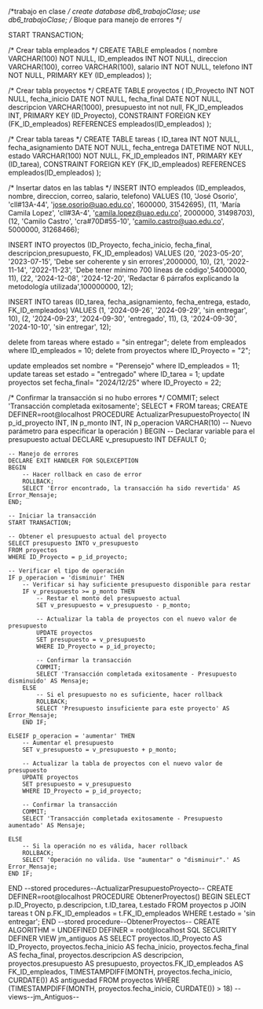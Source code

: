 /*trabajo en clase */
create database db6_trabajoClase;
use db6_trabajoClase;
/* Bloque para manejo de errores */

START TRANSACTION;

/* Crear tabla empleados */
CREATE TABLE empleados (
    nombre VARCHAR(100) NOT NULL,
    ID_empleados INT NOT NULL,
    direccion VARCHAR(100),
    correo VARCHAR(100),
    salario INT NOT NULL,
    telefono INT NOT NULL,
    PRIMARY KEY (ID_empleados)
);

/* Crear tabla proyectos */
CREATE TABLE proyectos (
    ID_Proyecto INT NOT NULL,
    fecha_inicio DATE NOT NULL,
    fecha_final DATE NOT NULL,
    descripcion VARCHAR(1000),
    presupuesto int not null,
    FK_ID_empleados INT,
    PRIMARY KEY (ID_Proyecto),
    CONSTRAINT FOREIGN KEY (FK_ID_empleados) REFERENCES empleados(ID_empleados)
);

/* Crear tabla tareas */
CREATE TABLE tareas (
    ID_tarea INT NOT NULL,
    fecha_asignamiento DATE NOT NULL,
    fecha_entrega DATETIME NOT NULL,
    estado VARCHAR(100) NOT NULL,
    FK_ID_empleados INT,
    PRIMARY KEY (ID_tarea),
    CONSTRAINT FOREIGN KEY (FK_ID_empleados) REFERENCES empleados(ID_empleados)
);

/* Insertar datos en las tablas */
INSERT INTO empleados (ID_empleados, nombre, direccion, correo, salario, telefono) VALUES 
(10, 'José Osorio', 'cll#13A-44', 'jose.osorio@uao.edu.co', 1600000, 31542695),
(11, 'María Camila Lopez', 'cll#3A-4', 'camila.lopez@uao.edu.co', 2000000, 31498703),
(12, 'Camilo Castro', 'cra#70D#55-10', 'camilo.castro@uao.edu.co', 5000000, 31268466);

INSERT INTO proyectos (ID_Proyecto, fecha_inicio, fecha_final, descripcion,presupuesto, FK_ID_empleados) VALUES 
(20, '2023-05-20', '2023-07-15', 'Debe ser coherente y sin errores',2000000, 10),
(21, '2022-11-14', '2022-11-23', 'Debe tener mínimo 700 líneas de código',54000000, 11),
(22, '2024-12-08', '2024-12-20', 'Redactar 6 párrafos explicando la metodología utilizada',100000000, 12);

INSERT INTO tareas (ID_tarea, fecha_asignamiento, fecha_entrega, estado, FK_ID_empleados) VALUES 
(1, '2024-09-26', '2024-09-29', 'sin entregar', 10),
(2, '2024-09-23', '2024-09-30', 'entregado', 11),
(3, '2024-09-30', '2024-10-10', 'sin entregar', 12);

delete from tareas where estado = "sin entregar";
delete from empleados where ID_empleados = 10;
delete from proyectos where ID_Proyecto = "2";

update empleados set nombre = "Perensejo" where ID_empleados = 11;
update tareas set estado = "entregado" where ID_tarea = 1;
update proyectos set fecha_final= "2024/12/25" where ID_Proyecto = 22;

/* Confirmar la transacción si no hubo errores */
COMMIT;
select 'Transacción completada exitosamente';
SELECT * FROM tareas;
CREATE DEFINER=root@localhost PROCEDURE ActualizarPresupuestoProyecto(
    IN p_id_proyecto INT,
    IN p_monto INT,
    IN p_operacion VARCHAR(10) -- Nuevo parámetro para especificar la operación
)
BEGIN
    -- Declarar variable para el presupuesto actual
    DECLARE v_presupuesto INT DEFAULT 0;

    -- Manejo de errores
    DECLARE EXIT HANDLER FOR SQLEXCEPTION
    BEGIN
        -- Hacer rollback en caso de error
        ROLLBACK;
        SELECT 'Error encontrado, la transacción ha sido revertida' AS Error_Mensaje;
    END;

    -- Iniciar la transacción
    START TRANSACTION;

    -- Obtener el presupuesto actual del proyecto
    SELECT presupuesto INTO v_presupuesto
    FROM proyectos
    WHERE ID_Proyecto = p_id_proyecto;

    -- Verificar el tipo de operación
    IF p_operacion = 'disminuir' THEN
        -- Verificar si hay suficiente presupuesto disponible para restar
        IF v_presupuesto >= p_monto THEN
            -- Restar el monto del presupuesto actual
            SET v_presupuesto = v_presupuesto - p_monto;

            -- Actualizar la tabla de proyectos con el nuevo valor de presupuesto
            UPDATE proyectos
            SET presupuesto = v_presupuesto
            WHERE ID_Proyecto = p_id_proyecto;

            -- Confirmar la transacción
            COMMIT;
            SELECT 'Transacción completada exitosamente - Presupuesto disminuido' AS Mensaje;
        ELSE
            -- Si el presupuesto no es suficiente, hacer rollback
            ROLLBACK;
            SELECT 'Presupuesto insuficiente para este proyecto' AS Error_Mensaje;
        END IF;
        
    ELSEIF p_operacion = 'aumentar' THEN
        -- Aumentar el presupuesto
        SET v_presupuesto = v_presupuesto + p_monto;

        -- Actualizar la tabla de proyectos con el nuevo valor de presupuesto
        UPDATE proyectos
        SET presupuesto = v_presupuesto
        WHERE ID_Proyecto = p_id_proyecto;

        -- Confirmar la transacción
        COMMIT;
        SELECT 'Transacción completada exitosamente - Presupuesto aumentado' AS Mensaje;
        
    ELSE
        -- Si la operación no es válida, hacer rollback
        ROLLBACK;
        SELECT 'Operación no válida. Use "aumentar" o "disminuir".' AS Error_Mensaje;
    END IF;
END
--stored procedures--ActualizarPresupuestoProyecto--
CREATE DEFINER=root@localhost PROCEDURE ObtenerProyectos()
BEGIN
    SELECT p.ID_Proyecto, p.descripcion, t.ID_tarea, t.estado
    FROM proyectos p
    JOIN tareas t ON p.FK_ID_empleados = t.FK_ID_empleados
    WHERE t.estado = 'sin entregar';
END
--stored procedure--ObtenerProyectos--
CREATE 
    ALGORITHM = UNDEFINED 
    DEFINER = root@localhost 
    SQL SECURITY DEFINER
VIEW jm_antiguos AS
    SELECT 
        proyectos.ID_Proyecto AS ID_Proyecto,
        proyectos.fecha_inicio AS fecha_inicio,
        proyectos.fecha_final AS fecha_final,
        proyectos.descripcion AS descripcion,
        proyectos.presupuesto AS presupuesto,
        proyectos.FK_ID_empleados AS FK_ID_empleados,
        TIMESTAMPDIFF(MONTH,
            proyectos.fecha_inicio,
            CURDATE()) AS antiguedad
    FROM
        proyectos
    WHERE
        (TIMESTAMPDIFF(MONTH,
            proyectos.fecha_inicio,
            CURDATE()) > 18)
--views--jm_Antiguos--
